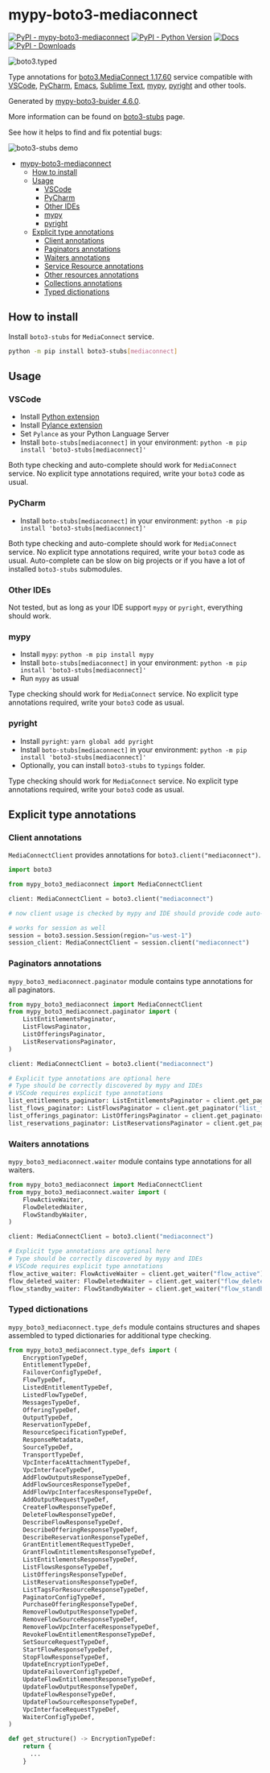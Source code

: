 # mypy-boto3-mediaconnect

[![PyPI - mypy-boto3-mediaconnect](https://img.shields.io/pypi/v/mypy-boto3-mediaconnect.svg?color=blue)](https://pypi.org/project/mypy-boto3-mediaconnect)
[![PyPI - Python Version](https://img.shields.io/pypi/pyversions/mypy-boto3-mediaconnect.svg?color=blue)](https://pypi.org/project/mypy-boto3-mediaconnect)
[![Docs](https://img.shields.io/readthedocs/mypy-boto3-builder.svg?color=blue)](https://mypy-boto3-builder.readthedocs.io/)
[![PyPI - Downloads](https://img.shields.io/pypi/dw/mypy-boto3-mediaconnect?color=blue)](https://pypistats.org/packages/mypy-boto3-mediaconnect)

![boto3.typed](https://github.com/vemel/mypy_boto3_builder/raw/master/logo.png)

Type annotations for
[boto3.MediaConnect 1.17.60](https://boto3.amazonaws.com/v1/documentation/api/1.17.60/reference/services/mediaconnect.html#MediaConnect) service
compatible with
[VSCode](https://code.visualstudio.com/),
[PyCharm](https://www.jetbrains.com/pycharm/),
[Emacs](https://www.gnu.org/software/emacs/),
[Sublime Text](https://www.sublimetext.com/),
[mypy](https://github.com/python/mypy),
[pyright](https://github.com/microsoft/pyright)
and other tools.

Generated by [mypy-boto3-buider 4.6.0](https://github.com/vemel/mypy_boto3_builder).

More information can be found on [boto3-stubs](https://pypi.org/project/boto3-stubs/) page.

See how it helps to find and fix potential bugs:

![boto3-stubs demo](https://github.com/vemel/mypy_boto3_builder/raw/master/demo.gif)

- [mypy-boto3-mediaconnect](#mypy-boto3-mediaconnect)
  - [How to install](#how-to-install)
  - [Usage](#usage)
    - [VSCode](#vscode)
    - [PyCharm](#pycharm)
    - [Other IDEs](#other-ides)
    - [mypy](#mypy)
    - [pyright](#pyright)
  - [Explicit type annotations](#explicit-type-annotations)
    - [Client annotations](#client-annotations)
    - [Paginators annotations](#paginators-annotations)
    - [Waiters annotations](#waiters-annotations)
    - [Service Resource annotations](#service-resource-annotations)
    - [Other resources annotations](#other-resources-annotations)
    - [Collections annotations](#collections-annotations)
    - [Typed dictionations](#typed-dictionations)

## How to install

Install `boto3-stubs` for `MediaConnect` service.

```bash
python -m pip install boto3-stubs[mediaconnect]
```

## Usage

### VSCode

- Install [Python extension](https://marketplace.visualstudio.com/items?itemName=ms-python.python)
- Install [Pylance extension](https://marketplace.visualstudio.com/items?itemName=ms-python.vscode-pylance)
- Set `Pylance` as your Python Language Server
- Install `boto-stubs[mediaconnect]` in your environment: `python -m pip install 'boto3-stubs[mediaconnect]'`

Both type checking and auto-complete should work for `MediaConnect` service.
No explicit type annotations required, write your `boto3` code as usual.

### PyCharm

- Install `boto-stubs[mediaconnect]` in your environment: `python -m pip install 'boto3-stubs[mediaconnect]'`

Both type checking and auto-complete should work for `MediaConnect` service.
No explicit type annotations required, write your `boto3` code as usual.
Auto-complete can be slow on big projects or if you have a lot of installed `boto3-stubs` submodules.

### Other IDEs

Not tested, but as long as your IDE support `mypy` or `pyright`, everything should work.

### mypy

- Install `mypy`: `python -m pip install mypy`
- Install `boto-stubs[mediaconnect]` in your environment: `python -m pip install 'boto3-stubs[mediaconnect]'`
- Run `mypy` as usual

Type checking should work for `MediaConnect` service.
No explicit type annotations required, write your `boto3` code as usual.

### pyright

- Install `pyright`: `yarn global add pyright`
- Install `boto-stubs[mediaconnect]` in your environment: `python -m pip install 'boto3-stubs[mediaconnect]'`
- Optionally, you can install `boto3-stubs` to `typings` folder.

Type checking should work for `MediaConnect` service.
No explicit type annotations required, write your `boto3` code as usual.

## Explicit type annotations

### Client annotations

`MediaConnectClient` provides annotations for `boto3.client("mediaconnect")`.

```python
import boto3

from mypy_boto3_mediaconnect import MediaConnectClient

client: MediaConnectClient = boto3.client("mediaconnect")

# now client usage is checked by mypy and IDE should provide code auto-complete

# works for session as well
session = boto3.session.Session(region="us-west-1")
session_client: MediaConnectClient = session.client("mediaconnect")
```

### Paginators annotations

`mypy_boto3_mediaconnect.paginator` module contains type annotations for all paginators.

```python
from mypy_boto3_mediaconnect import MediaConnectClient
from mypy_boto3_mediaconnect.paginator import (
    ListEntitlementsPaginator,
    ListFlowsPaginator,
    ListOfferingsPaginator,
    ListReservationsPaginator,
)

client: MediaConnectClient = boto3.client("mediaconnect")

# Explicit type annotations are optional here
# Type should be correctly discovered by mypy and IDEs
# VSCode requires explicit type annotations
list_entitlements_paginator: ListEntitlementsPaginator = client.get_paginator("list_entitlements")
list_flows_paginator: ListFlowsPaginator = client.get_paginator("list_flows")
list_offerings_paginator: ListOfferingsPaginator = client.get_paginator("list_offerings")
list_reservations_paginator: ListReservationsPaginator = client.get_paginator("list_reservations")
```


### Waiters annotations

`mypy_boto3_mediaconnect.waiter` module contains type annotations for all waiters.

```python
from mypy_boto3_mediaconnect import MediaConnectClient
from mypy_boto3_mediaconnect.waiter import (
    FlowActiveWaiter,
    FlowDeletedWaiter,
    FlowStandbyWaiter,
)

client: MediaConnectClient = boto3.client("mediaconnect")

# Explicit type annotations are optional here
# Type should be correctly discovered by mypy and IDEs
# VSCode requires explicit type annotations
flow_active_waiter: FlowActiveWaiter = client.get_waiter("flow_active")
flow_deleted_waiter: FlowDeletedWaiter = client.get_waiter("flow_deleted")
flow_standby_waiter: FlowStandbyWaiter = client.get_waiter("flow_standby")
```





### Typed dictionations

`mypy_boto3_mediaconnect.type_defs` module contains structures and shapes assembled
to typed dictionaries for additional type checking.

```python
from mypy_boto3_mediaconnect.type_defs import (
    EncryptionTypeDef,
    EntitlementTypeDef,
    FailoverConfigTypeDef,
    FlowTypeDef,
    ListedEntitlementTypeDef,
    ListedFlowTypeDef,
    MessagesTypeDef,
    OfferingTypeDef,
    OutputTypeDef,
    ReservationTypeDef,
    ResourceSpecificationTypeDef,
    ResponseMetadata,
    SourceTypeDef,
    TransportTypeDef,
    VpcInterfaceAttachmentTypeDef,
    VpcInterfaceTypeDef,
    AddFlowOutputsResponseTypeDef,
    AddFlowSourcesResponseTypeDef,
    AddFlowVpcInterfacesResponseTypeDef,
    AddOutputRequestTypeDef,
    CreateFlowResponseTypeDef,
    DeleteFlowResponseTypeDef,
    DescribeFlowResponseTypeDef,
    DescribeOfferingResponseTypeDef,
    DescribeReservationResponseTypeDef,
    GrantEntitlementRequestTypeDef,
    GrantFlowEntitlementsResponseTypeDef,
    ListEntitlementsResponseTypeDef,
    ListFlowsResponseTypeDef,
    ListOfferingsResponseTypeDef,
    ListReservationsResponseTypeDef,
    ListTagsForResourceResponseTypeDef,
    PaginatorConfigTypeDef,
    PurchaseOfferingResponseTypeDef,
    RemoveFlowOutputResponseTypeDef,
    RemoveFlowSourceResponseTypeDef,
    RemoveFlowVpcInterfaceResponseTypeDef,
    RevokeFlowEntitlementResponseTypeDef,
    SetSourceRequestTypeDef,
    StartFlowResponseTypeDef,
    StopFlowResponseTypeDef,
    UpdateEncryptionTypeDef,
    UpdateFailoverConfigTypeDef,
    UpdateFlowEntitlementResponseTypeDef,
    UpdateFlowOutputResponseTypeDef,
    UpdateFlowResponseTypeDef,
    UpdateFlowSourceResponseTypeDef,
    VpcInterfaceRequestTypeDef,
    WaiterConfigTypeDef,
)

def get_structure() -> EncryptionTypeDef:
    return {
      ...
    }
```
